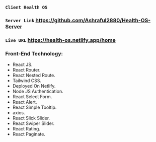 ### `Client Health OS`

### `Server Link` https://github.com/Ashraful2880/Health-OS-Server

### `Live URL` https://health-os.netlify.app/home

### Front-End Technology:
* React JS.
* React Router.
* React Nested Route.
* Tailwind CSS.
* Deployed On Netlify.
* Node JS Authentication.
* React Select Form.
* React Alert.
* React Simple Tooltip.
* axios.
* React Slick Slider.
* React Swiper Slider.
* React Rating.
* React Paginate.

